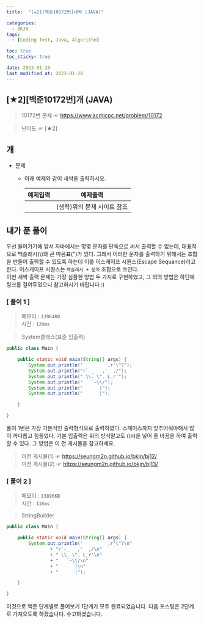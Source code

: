 ```yaml
---
title:  "[★2][백준10172번]새싹 (JAVA)" 

categories:
  - BKJN
tags:
  - [Coding Test, Java, Algorithm]

toc: true
toc_sticky: true

date: 2023-01-20
last_modified_at: 2023-01-20
---
```

[★2][백준10172번]개 (JAVA)
----
> 10172번 문제 ☞ <https://www.acmicpc.net/problem/10172>  

> 난이도 ☞ [★2]
  
## 개  
  
- 문제
  - 아래 예제와 같이 새싹을 출력하시오.
  
	|예제입력|예제출력|
	|--|--|
	||(생략)위의 문제 사이트 참조|
  
## 내가 푼 풀이
  
우선 들어가기에 앞서 자바에서는 몇몇 문자를 단독으로 써서 출력할 수 없는데, 대표적으로 백슬래시(\\)와 큰 따옴표(")가 있다. 그래서 이러한 문자를 출력하기 위해서는 조합을 만들어 출력할 수 있도록 하는데 이를 이스케이프 시퀀스(Escape Sequance)라고 한다. 이스케이프 시퀀스는 `백슬래시 + 문자` 조합으로 쓰인다.
<br>이번 새싹 출력 문제는 가장 심플한 방법 두 가지로 구현하였고, 그 외의 방법은 하단에 링크를 걸어두었으니 참고하시기 바랍니다 :)
  
### [ 풀이 1 ]  
>메모리 : `13964KB`  
>시간 : `120ms`  

> System클래스(표준 입출력)  
  
```java
public class Main {

	public static void main(String[] args) {
		System.out.println("         ,r'\"7");
		System.out.println("r`-_   ,'  ,/");
		System.out.println(" \\. \". L_r'");
		System.out.println("   `~\\/");
		System.out.println("      |");
		System.out.println("      |");

	}

}
```
풀이 1번은 가장 기본적인 출력형식으로 출력하였다. 스페이스까지 맞추어줘야해서 많이 까다롭고 힘들었다. 기본 입출력은 위의 방식말고도 (\n)을 넣어 줄 바꿈을 하여 출력할 수 있다. 그 방법은 이 전 게시물을 참고하세요.

> 이전 게시물(1) ☞ <https://seungm2n.github.io/bkjn/bj12/>  
> 이전 게시물(2) ☞ <https://seungm2n.github.io/bkjn/bj13/>

### [ 풀이 2 ]  
>메모리 : `13896KB`  
>시간 : `116ms`  
  
> StringBuilder  
    
```java
public class Main {

	public static void main(String[] args) {
		System.out.println("         ,r'\"7\n"
				+ "r`-_   ,'  ,/\n"
				+ " \\. \". L_r'\n"
				+ "   `~\\/\n"
				+ "      |\n"
				+ "      |");

	}

}
```
이것으로 백준 단계별로 풀어보기 1단계가 모두 완료되었습니다. 다음 포스팅은 2단계로 가져오도록 하겠습니다. 수고하셨습니다.